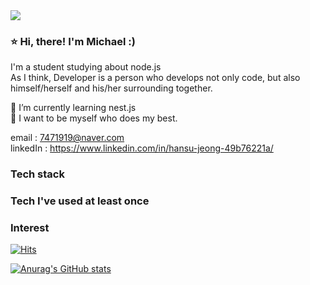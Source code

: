 <img src="https://capsule-render.vercel.app/api?type=waving&color=gradient&height=200&section=header&text=Hansu+Jeong&fontSize=90" />


### ⭐️ Hi, there! I'm Michael :)
I'm a student studying about node.js  
As I think, Developer is a person who develops not only code, but also himself/herself and his/her surrounding together.

🌱 I’m currently learning nest.js  
🌱 I want to be myself who does my best.


email : 7471919@naver.com  
linkedIn : https://www.linkedin.com/in/hansu-jeong-49b76221a/


### Tech stack

### Tech I've used at least once

### Interest



<div>

  [![Hits](https://hits.seeyoufarm.com/api/count/incr/badge.svg?url=https%3A%2F%2Fgithub.com%2F8471919&count_bg=%2379C83D&title_bg=%23555555&icon=jquery.svg&icon_color=%23F5FF00&title=hits&edge_flat=false)](https://hits.seeyoufarm.com)
  
</div>
  
[![Anurag's GitHub stats](https://github-readme-stats.vercel.app/api?username=8471919&show_icons=true&theme=radical)](https://github.com/anuraghazra/github-readme-stats)

<!--
**8471919/8471919** is a ✨ _special_ ✨ repository because its `README.md` (this file) appears on your GitHub profile.

Here are some ideas to get you started:

- 🔭 I’m currently working on ...
- 🌱 I’m currently learning ...
- 👯 I’m looking to collaborate on ...
- 🤔 I’m looking for help with ...
- 💬 Ask me about ...
- 📫 How to reach me: ...
- 😄 Pronouns: ...
- ⚡ Fun fact: ...
-->
